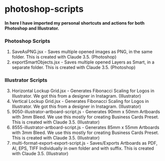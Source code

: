 # photoshop-scripts
#### In here I have imported my personal shortcuts and actions for both Photoshop and Illustrator.


### Photoshop Scripts
1. SaveAsPNG.jsx - Saves multiple opened images as PNG, in the same folder. This is created with Claude 3.5. (Photoshop)
2. exportSmartObjects.jsx - Saves multiple opened Layers as Smart, in a separate folder. This is created with Claude 3.5. (Photoshop)

### Illustrator Scripts
3. Horizontal Lockup Grid.jsx - Generates Fibonacci Scaling for Logos in Illustrator. We got this from a designer in Instagram. (Illustrator)
4. Vertical Lockup Grid.jsx - Generates Fibonacci Scaling for Logos in Illustrator. We got this from a designer in Instagram. (Illustrator)
5. 9050-illustrator-artboard-script.js - Generates 90mm x 50mm Artboards with 3mm Bleed. We use this mostly for creating Business Cards Preset. This is created with Claude 3.5. (Illustrator)
6. 8555-illustrator-artboard-script.js - Generates 85mm x 55mm Artboards with 3mm Bleed. We use this mostly for creating Business Cards Preset. This is created with Claude 3.5. (Illustrator)
6. multi-format-export-export-script.js - Saves/Exports Artboards as PDF, AI, EPS, TIFF Individually in own folder and with suffix. This is created with Claude 3.5. (Illustrator)